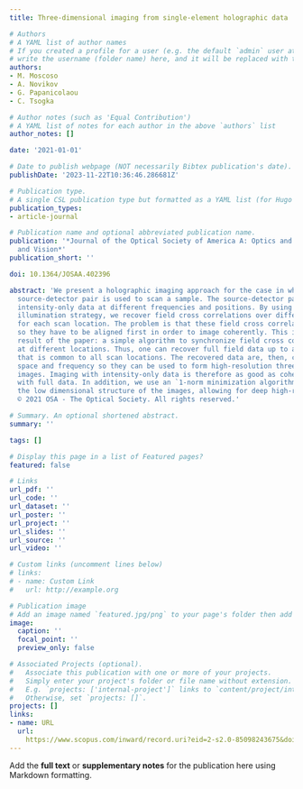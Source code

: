 ```yaml
---
title: Three-dimensional imaging from single-element holographic data

# Authors
# A YAML list of author names
# If you created a profile for a user (e.g. the default `admin` user at `content/authors/admin/`), 
# write the username (folder name) here, and it will be replaced with their full name and linked to their profile.
authors:
- M. Moscoso
- A. Novikov
- G. Papanicolaou
- C. Tsogka

# Author notes (such as 'Equal Contribution')
# A YAML list of notes for each author in the above `authors` list
author_notes: []

date: '2021-01-01'

# Date to publish webpage (NOT necessarily Bibtex publication's date).
publishDate: '2023-11-22T10:36:46.286681Z'

# Publication type.
# A single CSL publication type but formatted as a YAML list (for Hugo requirements).
publication_types:
- article-journal

# Publication name and optional abbreviated publication name.
publication: '*Journal of the Optical Society of America A: Optics and Image Science,
  and Vision*'
publication_short: ''

doi: 10.1364/JOSAA.402396

abstract: 'We present a holographic imaging approach for the case in which a single
  source-detector pair is used to scan a sample. The source-detector pair collects
  intensity-only data at different frequencies and positions. By using an appropriate
  illumination strategy, we recover field cross correlations over different frequencies
  for each scan location. The problem is that these field cross correlations are asynchronized,
  so they have to be aligned first in order to image coherently. This is the main
  result of the paper: a simple algorithm to synchronize field cross correlations
  at different locations. Thus, one can recover full field data up to a global phase
  that is common to all scan locations. The recovered data are, then, coherent over
  space and frequency so they can be used to form high-resolution three-dimensional
  images. Imaging with intensity-only data is therefore as good as coherent imaging
  with full data. In addition, we use an `1-norm minimization algorithm that promotes
  the low dimensional structure of the images, allowing for deep high-resolution imaging.
  © 2021 OSA - The Optical Society. All rights reserved.'

# Summary. An optional shortened abstract.
summary: ''

tags: []

# Display this page in a list of Featured pages?
featured: false

# Links
url_pdf: ''
url_code: ''
url_dataset: ''
url_poster: ''
url_project: ''
url_slides: ''
url_source: ''
url_video: ''

# Custom links (uncomment lines below)
# links:
# - name: Custom Link
#   url: http://example.org

# Publication image
# Add an image named `featured.jpg/png` to your page's folder then add a caption below.
image:
  caption: ''
  focal_point: ''
  preview_only: false

# Associated Projects (optional).
#   Associate this publication with one or more of your projects.
#   Simply enter your project's folder or file name without extension.
#   E.g. `projects: ['internal-project']` links to `content/project/internal-project/index.md`.
#   Otherwise, set `projects: []`.
projects: []
links:
- name: URL
  url: 
    https://www.scopus.com/inward/record.uri?eid=2-s2.0-85098243675&doi=10.1364%2fJOSAA.402396&partnerID=40&md5=ac941aba456f37bfb63edead3843c743
---
```


Add the **full text** or **supplementary notes** for the publication here using Markdown formatting.
